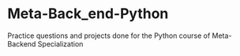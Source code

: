 # Meta-Back_end-Python
Practice questions and projects done for the Python course of Meta- Backend Specialization
